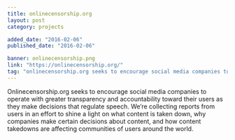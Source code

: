 ```yaml
---
title: onlinecensorship.org
layout: post
category: projects

added_date: "2016-02-06"
published_date: "2016-02-06"

banner: onlinecensorship.png
link: "https://onlinecensorship.org/"
tag: "onlinecensorship.org seeks to encourage social media companies to operate with greater transparency and accountability toward their users as they make decisions that regulate speech." 
---
```


Onlinecensorship.org seeks to encourage social media companies to operate with greater transparency and accountability toward their users as they make decisions that regulate speech. We’re collecting reports from users in an effort to shine a light on what content is taken down, why companies make certain decisions about content, and how content takedowns are affecting communities of users around the world.  

